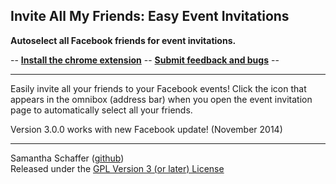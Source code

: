 ## Invite All My Friends: Easy Event Invitations  ##
**Autoselect all Facebook friends for event invitations.**

-- [**Install the chrome extension**](https://chrome.google.com/webstore/detail/invite-all-my-friends-eas/fjojljlinmigdajkemcmbddjkpeobolk) -- 
[**Submit feedback and bugs**](https://github.com/samanthaeschaffer/InviteAllMyFriends/issues) --
***
Easily invite all your friends to your Facebook events! Click the icon that appears in the omnibox (address bar) when you open the event invitation page to automatically select all your friends.

Version 3.0.0 works with new Facebook update! (November 2014)

***

Samantha Schaffer ([github](https://github.com/samanthaeschaffer))  
Released under the [GPL Version 3 (or later) License](http://www.gnu.org/licenses/gpl.html)
